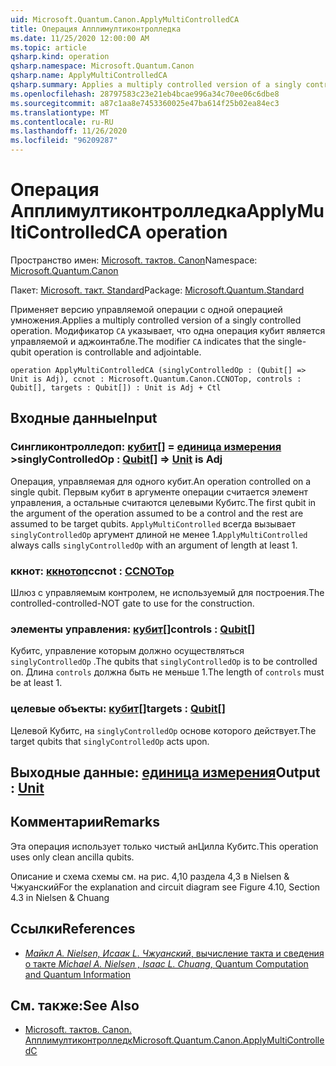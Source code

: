 ```yaml
---
uid: Microsoft.Quantum.Canon.ApplyMultiControlledCA
title: Операция Апплимултиконтролледка
ms.date: 11/25/2020 12:00:00 AM
ms.topic: article
qsharp.kind: operation
qsharp.namespace: Microsoft.Quantum.Canon
qsharp.name: ApplyMultiControlledCA
qsharp.summary: Applies a multiply controlled version of a singly controlled operation. The modifier `CA` indicates that the single-qubit operation is controllable and adjointable.
ms.openlocfilehash: 28797583c23e21eb4bcae996a34c70ee06c6dbe8
ms.sourcegitcommit: a87c1aa8e7453360025e47ba614f25b02ea84ec3
ms.translationtype: MT
ms.contentlocale: ru-RU
ms.lasthandoff: 11/26/2020
ms.locfileid: "96209287"
---
```

# <a name="applymulticontrolledca-operation"></a><span data-ttu-id="2ae8b-102">Операция Апплимултиконтролледка</span><span class="sxs-lookup"><span data-stu-id="2ae8b-102">ApplyMultiControlledCA operation</span></span>

<span data-ttu-id="2ae8b-103">Пространство имен: [Microsoft. тактов. Canon](xref:Microsoft.Quantum.Canon)</span><span class="sxs-lookup"><span data-stu-id="2ae8b-103">Namespace: [Microsoft.Quantum.Canon](xref:Microsoft.Quantum.Canon)</span></span>

<span data-ttu-id="2ae8b-104">Пакет: [Microsoft. такт. Standard](https://nuget.org/packages/Microsoft.Quantum.Standard)</span><span class="sxs-lookup"><span data-stu-id="2ae8b-104">Package: [Microsoft.Quantum.Standard](https://nuget.org/packages/Microsoft.Quantum.Standard)</span></span>


<span data-ttu-id="2ae8b-105">Применяет версию управляемой операции с одной операцией умножения.</span><span class="sxs-lookup"><span data-stu-id="2ae8b-105">Applies a multiply controlled version of a singly controlled operation.</span></span>
<span data-ttu-id="2ae8b-106">Модификатор `CA` указывает, что одна операция кубит является управляемой и аджоинтабле.</span><span class="sxs-lookup"><span data-stu-id="2ae8b-106">The modifier `CA` indicates that the single-qubit operation is controllable and adjointable.</span></span>

```qsharp
operation ApplyMultiControlledCA (singlyControlledOp : (Qubit[] => Unit is Adj), ccnot : Microsoft.Quantum.Canon.CCNOTop, controls : Qubit[], targets : Qubit[]) : Unit is Adj + Ctl
```


## <a name="input"></a><span data-ttu-id="2ae8b-107">Входные данные</span><span class="sxs-lookup"><span data-stu-id="2ae8b-107">Input</span></span>

### <a name="singlycontrolledop--qubit--unit--is-adj"></a><span data-ttu-id="2ae8b-108">Сингликонтролледоп: [кубит](xref:microsoft.quantum.lang-ref.qubit)[] = [единица измерения](xref:microsoft.quantum.lang-ref.unit) ></span><span class="sxs-lookup"><span data-stu-id="2ae8b-108">singlyControlledOp : [Qubit](xref:microsoft.quantum.lang-ref.qubit)[] => [Unit](xref:microsoft.quantum.lang-ref.unit)  is Adj</span></span>

<span data-ttu-id="2ae8b-109">Операция, управляемая для одного кубит.</span><span class="sxs-lookup"><span data-stu-id="2ae8b-109">An operation controlled on a single qubit.</span></span>
<span data-ttu-id="2ae8b-110">Первым кубит в аргументе операции считается элемент управления, а остальные считаются целевыми Кубитс.</span><span class="sxs-lookup"><span data-stu-id="2ae8b-110">The first qubit in the argument of the operation assumed to be a control and the rest are assumed to be target qubits.</span></span>
<span data-ttu-id="2ae8b-111">`ApplyMultiControlled` всегда вызывает `singlyControlledOp` аргумент длиной не менее 1.</span><span class="sxs-lookup"><span data-stu-id="2ae8b-111">`ApplyMultiControlled` always calls `singlyControlledOp` with an argument of length at least 1.</span></span>


### <a name="ccnot--ccnotop"></a><span data-ttu-id="2ae8b-112">ккнот: [ккнотоп](xref:Microsoft.Quantum.Canon.CCNOTop)</span><span class="sxs-lookup"><span data-stu-id="2ae8b-112">ccnot : [CCNOTop](xref:Microsoft.Quantum.Canon.CCNOTop)</span></span>

<span data-ttu-id="2ae8b-113">Шлюз с управляемым контролем, не используемый для построения.</span><span class="sxs-lookup"><span data-stu-id="2ae8b-113">The controlled-controlled-NOT gate to use for the construction.</span></span>


### <a name="controls--qubit"></a><span data-ttu-id="2ae8b-114">элементы управления: [кубит](xref:microsoft.quantum.lang-ref.qubit)[]</span><span class="sxs-lookup"><span data-stu-id="2ae8b-114">controls : [Qubit](xref:microsoft.quantum.lang-ref.qubit)[]</span></span>

<span data-ttu-id="2ae8b-115">Кубитс, управление которым должно осуществляться `singlyControlledOp` .</span><span class="sxs-lookup"><span data-stu-id="2ae8b-115">The qubits that `singlyControlledOp` is to be controlled on.</span></span>
<span data-ttu-id="2ae8b-116">Длина `controls` должна быть не меньше 1.</span><span class="sxs-lookup"><span data-stu-id="2ae8b-116">The length of `controls` must be at least 1.</span></span>


### <a name="targets--qubit"></a><span data-ttu-id="2ae8b-117">целевые объекты: [кубит](xref:microsoft.quantum.lang-ref.qubit)[]</span><span class="sxs-lookup"><span data-stu-id="2ae8b-117">targets : [Qubit](xref:microsoft.quantum.lang-ref.qubit)[]</span></span>

<span data-ttu-id="2ae8b-118">Целевой Кубитс, на `singlyControlledOp` основе которого действует.</span><span class="sxs-lookup"><span data-stu-id="2ae8b-118">The target qubits that `singlyControlledOp` acts upon.</span></span>



## <a name="output--unit"></a><span data-ttu-id="2ae8b-119">Выходные данные: [единица измерения](xref:microsoft.quantum.lang-ref.unit)</span><span class="sxs-lookup"><span data-stu-id="2ae8b-119">Output : [Unit](xref:microsoft.quantum.lang-ref.unit)</span></span>



## <a name="remarks"></a><span data-ttu-id="2ae8b-120">Комментарии</span><span class="sxs-lookup"><span data-stu-id="2ae8b-120">Remarks</span></span>

<span data-ttu-id="2ae8b-121">Эта операция использует только чистый анЦилла Кубитс.</span><span class="sxs-lookup"><span data-stu-id="2ae8b-121">This operation uses only clean ancilla qubits.</span></span>

<span data-ttu-id="2ae8b-122">Описание и схема схемы см. на рис. 4,10 раздела 4,3 в Nielsen & Чжуанский</span><span class="sxs-lookup"><span data-stu-id="2ae8b-122">For the explanation and circuit diagram see Figure 4.10, Section 4.3 in Nielsen & Chuang</span></span>

## <a name="references"></a><span data-ttu-id="2ae8b-123">Ссылки</span><span class="sxs-lookup"><span data-stu-id="2ae8b-123">References</span></span>

- [<span data-ttu-id="2ae8b-124">*Майкл A. Nielsen, Исаак L. Чжуанский*, вычисление такта и сведения о такте</span><span class="sxs-lookup"><span data-stu-id="2ae8b-124"> *Michael A. Nielsen , Isaac L. Chuang*, Quantum Computation and Quantum Information </span></span>](http://doi.org/10.1017/CBO9780511976667)

## <a name="see-also"></a><span data-ttu-id="2ae8b-125">См. также:</span><span class="sxs-lookup"><span data-stu-id="2ae8b-125">See Also</span></span>

- [<span data-ttu-id="2ae8b-126">Microsoft. тактов. Canon. Апплимултиконтролледк</span><span class="sxs-lookup"><span data-stu-id="2ae8b-126">Microsoft.Quantum.Canon.ApplyMultiControlledC</span></span>](xref:Microsoft.Quantum.Canon.ApplyMultiControlledC)